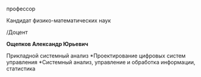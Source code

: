 профессор

Кандидат физико-математических наук

/Доцент

**Ощепков Александр Юрьевич**

Прикладной системный анализ
	*Проектирование цифровых систем управления
	*Системный анализ, управление и обработка информации, статистика